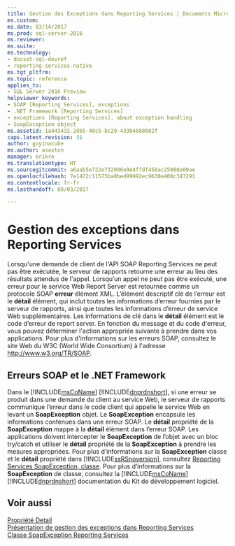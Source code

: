 ```yaml
---
title: Gestion des Exceptions dans Reporting Services | Documents Microsoft
ms.custom: 
ms.date: 03/14/2017
ms.prod: sql-server-2016
ms.reviewer: 
ms.suite: 
ms.technology:
- docset-sql-devref
- reporting-services-native
ms.tgt_pltfrm: 
ms.topic: reference
applies_to:
- SQL Server 2016 Preview
helpviewer_keywords:
- SOAP [Reporting Services], exceptions
- .NET Framework [Reporting Services]
- exceptions [Reporting Services], about exception handling
- SoapException object
ms.assetid: 1a443432-2db5-48c5-bc29-433b4688082f
caps.latest.revision: 31
author: guyinacube
ms.author: asaxton
manager: erikre
ms.translationtype: HT
ms.sourcegitcommit: a6aab5e722e732096e9e4ffdf458ac25088e09ae
ms.openlocfilehash: 7e1472c11575ba8bed99992ec9630e408c347291
ms.contentlocale: fr-fr
ms.lasthandoff: 08/03/2017

---
```

# <a name="handling-exceptions-in-reporting-services"></a>Gestion des exceptions dans Reporting Services
  Lorsqu'une demande de client de l'API SOAP Reporting Services ne peut pas être exécutée, le serveur de rapports retourne une erreur au lieu des résultats attendus de l'appel. Lorsqu’un appel ne peut pas être exécuté, une erreur pour le service Web Report Server est retournée comme un protocole SOAP **erreur** élément XML. L’élément descriptif clé de l’erreur est le **détail** élément, qui inclut toutes les informations d’erreur fournies par le serveur de rapports, ainsi que toutes les informations d’erreur de service Web supplémentaires. Les informations de clé dans le **détail** élément est le code d’erreur de report server. En fonction du message et du code d'erreur, vous pouvez déterminer l'action appropriée suivante à prendre dans vos applications. Pour plus d'informations sur les erreurs SOAP, consultez le site Web du W3C (World Wide Consortium) à l'adresse http://www.w3.org/TR/SOAP.  
  
## <a name="soap-faults-and-the-net-framework"></a>Erreurs SOAP et le .NET Framework  
 Dans le [!INCLUDE[msCoName](../../includes/msconame-md.md)] [!INCLUDE[dnprdnshort](../../includes/dnprdnshort-md.md)], si une erreur se produit dans une demande du client au service Web, le serveur de rapports communique l’erreur dans le code client qui appelle le service Web en levant un **SoapException** objet. Le **SoapException** encapsule les informations contenues dans une erreur SOAP. Le **détail** propriété de la **SoapException** mappe à la **détail** élément dans l’erreur SOAP. Les applications doivent intercepter le **SoapException** de l’objet avec un bloc try/catch et utiliser le **détail** propriété de la **SoapException** à prendre les mesures appropriées. Pour plus d’informations sur la **SoapException** classe et le **détail** propriété dans [!INCLUDE[ssRSnoversion](../../includes/ssrsnoversion-md.md)], consultez [Reporting Services SoapException, classe](../../reporting-services/report-server-web-service-net-framework-exception-handling/soapexception-class/reporting-services-soapexception-class.md). Pour plus d’informations sur la **SoapException** de classe, consultez la [!INCLUDE[msCoName](../../includes/msconame-md.md)] [!INCLUDE[dnprdnshort](../../includes/dnprdnshort-md.md)] documentation du Kit de développement logiciel.  
  
## <a name="see-also"></a>Voir aussi  
 [Propriété Detail](../../reporting-services/report-server-web-service-net-framework-exception-handling/soapexception-class/detail-property.md)   
 [Présentation de gestion des exceptions dans Reporting Services](../../reporting-services/report-server-web-service-net-framework-exception-handling/introducing-exception-handling-in-reporting-services.md)   
 [Classe SoapException Reporting Services](../../reporting-services/report-server-web-service-net-framework-exception-handling/soapexception-class/reporting-services-soapexception-class.md)  
  
  

